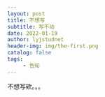 ```yaml
---
layout: post
title: 不想写
subtitle: 写不动
date: 2022-01-19
author: lyjstudnet
header-img: img/the-first.png
catalog: false
tags:
     - 告知
---
```




不想写欸。。。
